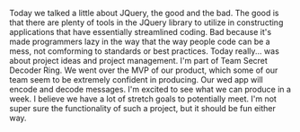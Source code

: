 Today we talked a little about JQuery, the good and the bad. The good is that there are plenty of tools in the JQuery library to utilize in constructing applications that have essentially streamlined coding. Bad because it's made programmers lazy in the way that the way people code can be a mess, not comforming to standards or best practices. Today really... was about project ideas and project management. I'm part of Team Secret Decoder Ring. We went over the MVP of our product, which some of our team seem to be extremely confident in producing. Our wed app will encode and decode messages. I'm excited to see what we can produce in a week. I believe we have a lot of stretch goals to potentially meet. I'm not super sure the functionality of such a project, but it should be fun either way.














